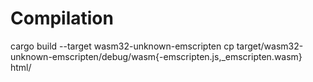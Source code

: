 # Compilation
cargo build --target wasm32-unknown-emscripten
cp target/wasm32-unknown-emscripten/debug/wasm{-emscripten.js,_emscripten.wasm} html/
